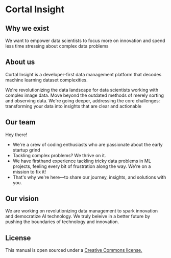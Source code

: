 # Cortal Insight

## Why we exist
We want to empower data scientists to focus more on innovation and spend less time stressing about complex data problems

## About us
Cortal Insight is a developer-first data management platform that decodes machine learning dataset complexities.

We're revolutionizing the data landscape for data scientists working with complex image data. Move beyond the outdated methods of merely sorting and observing data. We're going deeper, addressing the core challenges: transforming your data into insights that are clear and actionable

## Our team
Hey there! 

* We're a crew of coding enthusiasts who are passionate about the early startup grind
* Tackling complex problems? We thrive on it.
* We have firsthand experience tackling tricky data problems in ML projects, feeling every bit of frustration along the way. We're on a mission to fix it!
* That's why we're here—to share our journey, insights, and solutions with you.

## Our vision
We are working on revolutionizing data management to spark innovation and democratize AI technology. We truly beleive in a better future by pushing the boundaries of technology and innovation.


## License
This manual is open sourced under a [Creative Commons license.](https://creativecommons.org/licenses/by/3.0/deed.en)
